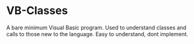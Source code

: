# VB-Classes

 A bare minimum Visual Basic program. Used to understand classes and calls to those new to the language. Easy to understand, dont implement. 
